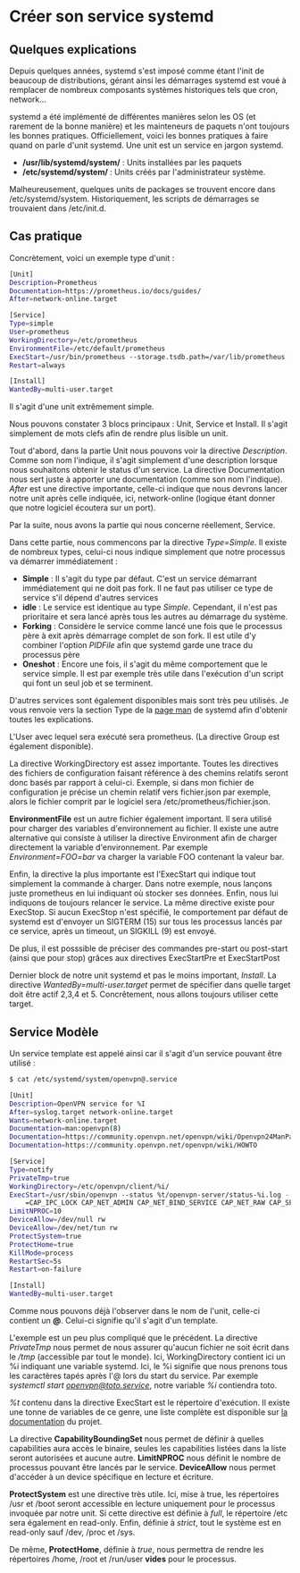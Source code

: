 # Créer son service systemd

## Quelques explications

Depuis quelques années, systemd s'est imposé comme étant l'init de
beaucoup de distributions, gérant ainsi les démarrages systemd est voué
à remplacer de nombreux composants systèmes historiques tels que cron,
network...

systemd a été implémenté de différentes manières selon les OS (et
rarement de la bonne manière) et les mainteneurs de paquets n'ont
toujours les bonnes pratiques. Officiellement, voici les bonnes
pratiques à faire quand on parle d'unit systemd. Une unit est un
service en jargon systemd.

-   **/usr/lib/systemd/system/** : Units installées par les paquets
-   **/etc/systemd/system/** : Units créés par l'administrateur
    système.

Malheureusement, quelques units de packages se trouvent encore dans
/etc/systemd/system. Historiquement, les scripts de démarrages se
trouvaient dans /etc/init.d.

## Cas pratique

Concrètement, voici un exemple type d'unit :

```bash
[Unit]
Description=Prometheus
Documentation=https://prometheus.io/docs/guides/
After=network-online.target

[Service]
Type=simple
User=prometheus
WorkingDirectory=/etc/prometheus
EnvironmentFile=/etc/default/prometheus
ExecStart=/usr/bin/prometheus --storage.tsdb.path=/var/lib/prometheus
Restart=always

[Install]
WantedBy=multi-user.target
```

Il s'agit d'une unit extrêmement simple.

Nous pouvons constater 3 blocs principaux : Unit, Service et Install. Il
s'agit simplement de mots clefs afin de rendre plus lisible un unit.

Tout d'abord, dans la partie Unit nous pouvons voir la directive
*Description*. Comme son nom l'indique, il s'agit simplement d'une
description lorsque nous souhaitons obtenir le status d'un service. La
directive Documentation nous sert juste à apporter une documentation
(comme son nom l'indique). *After* est une directive importante,
celle-ci indique que nous devrons lancer notre unit après celle
indiquée, ici, network-online (logique étant donner que notre logiciel
écoutera sur un port).

Par la suite, nous avons la partie qui nous concerne réellement,
Service.

Dans cette partie, nous commencons par la directive *Type=Simple*. Il
existe de nombreux types, celui-ci nous indique simplement que notre
processus va démarrer immédiatement :

-   **Simple** : Il s'agit du type par défaut. C'est un service
    démarrant immédiatement qui ne doit pas fork. Il ne faut pas
    utiliser ce type de service s'il dépend d'autres services
-   **idle** : Le service est identique au type *Simple*. Cependant, il
    n'est pas prioritaire et sera lancé après tous les autres au
    démarrage du système.
-   **Forking** : Considère le service comme lancé une fois que le
    processus père à exit après démarrage complet de son fork. Il est
    utile d'y combiner l'option *PIDFile* afin que systemd garde une
    trace du processus père
-   **Oneshot** : Encore une fois, il s'agit du même comportement que
    le service simple. Il est par exemple très utile dans l'exécution
    d'un script qui font un seul job et se terminent.

D'autres services sont également disponibles mais sont très peu
utilisés. Je vous renvoie vers la section Type de la [page
man](https://www.freedesktop.org/software/systemd/man/systemd.service.html#Type=)
de systemd afin d'obtenir toutes les explications.

L'User avec lequel sera exécuté sera prometheus. (La directive Group
est également disponible).

La directive WorkingDirectory est assez importante. Toutes les
directives des fichiers de configuration faisant référence à des chemins
relatifs seront donc basés par rapport à celui-ci. Exemple, si dans mon
fichier de configuration je précise un chemin relatif vers fichier.json
par exemple, alors le fichier comprit par le logiciel sera
/etc/prometheus/fichier.json.

**EnvironmentFile** est un autre fichier également important. Il sera
utilisé pour charger des variables d'environnement au fichier. Il
existe une autre alternative qui consiste à utiliser la directive
Environment afin de charger directement la variable d'environnement.
Par exemple *Environment=FOO=bar* va charger la variable FOO contenant
la valeur bar.

Enfin, la directive la plus importante est l'ExecStart qui indique tout
simplement la commande à charger. Dans notre exemple, nous lançons juste
prometheus en lui indiquant où stocker ses données. Enfin, nous lui
indiquons de toujours relancer le service. La même directive existe pour
ExecStop. Si aucun ExecStop n'est spécifié, le comportement par défaut
de systemd est d'envoyer un SIGTERM (15) sur tous les processus lancés
par ce service, après un timeout, un SIGKILL (9) est envoyé.

De plus, il est posssible de préciser des commandes pre-start ou
post-start (ainsi que pour stop) grâces aux directives ExecStartPre et
ExecStartPost

Dernier block de notre unit systemd et pas le moins important,
*Install*. La directive *WantedBy=multi-user.target* permet de spécifier
dans quelle target doit être actif 2,3,4 et 5. Concrêtement, nous allons
toujours utiliser cette target.

## Service Modèle

Un service template est appelé ainsi car il s'agit d'un service
pouvant être utilisé :

```bash
$ cat /etc/systemd/system/openvpn@.service

[Unit]
Description=OpenVPN service for %I
After=syslog.target network-online.target
Wants=network-online.target
Documentation=man:openvpn(8)
Documentation=https://community.openvpn.net/openvpn/wiki/Openvpn24ManPage
Documentation=https://community.openvpn.net/openvpn/wiki/HOWTO

[Service]
Type=notify
PrivateTmp=true
WorkingDirectory=/etc/openvpn/client/%i/
ExecStart=/usr/sbin/openvpn --status %t/openvpn-server/status-%i.log --status-version 2 --suppress-timestamps --cipher AES-256-GCM --ncp-ciphers AES-256-GCM:AES-128-GCM:AES-256-CBC:AES-128-CBC:BF-CBC --config /etc/openvpn/client/%i/%i.conf
    =CAP_IPC_LOCK CAP_NET_ADMIN CAP_NET_BIND_SERVICE CAP_NET_RAW CAP_SETGID CAP_SETUID CAP_SYS_CHROOT CAP_DAC_OVERRIDE
LimitNPROC=10
DeviceAllow=/dev/null rw
DeviceAllow=/dev/net/tun rw
ProtectSystem=true
ProtectHome=true
KillMode=process
RestartSec=5s
Restart=on-failure

[Install]
WantedBy=multi-user.target
```

Comme nous pouvons déjà l'observer dans le nom de l'unit, celle-ci
contient un **@**. Celui-ci signifie qu'il s'agit d'un template.

L'exemple est un peu plus compliqué que le précédent. La directive
*PrivateTmp* nous permet de nous assurer qu'aucun fichier ne soit écrit
dans le */tmp* (accessible par tout le monde). Ici, WorkingDirectory
contient ici un %i indiquant une variable systemd. Ici, le %i signifie
que nous prenons tous les caractères tapés après l'@ lors du start du
service. Par exemple *systemctl start openvpn@toto.service*, notre
variable *%i* contiendra toto.

*%t* contenu dans la directive ExecStart est le répertoire d'exécution.
Il existe une tonne de variables de ce genre, une liste complète est
disponible sur [la
documentation](https://www.freedesktop.org/software/systemd/man/systemd.unit.html#Specifiers)
du projet.

La directive **CapabilityBoundingSet** nous permet de définir à quelles
capabilities aura accès le binaire, seules les capabilities listées dans
la liste seront autorisées et aucune autre. **LimitNPROC** nous définit
le nombre de processus pouvant être lancés par le service.
**DeviceAllow** nous permet d'accéder à un device spécifique en lecture
et écriture.

**ProtectSystem** est une directive très utile. Ici, mise à true, les
répertoires /usr et /boot seront accessible en lecture uniquement pour
le processus invoquée par notre unit. Si cette directive est définie à
*full*, le répertoire /etc sera également en read-only. Enfin, définie à
*strict*, tout le système est en read-only sauf /dev, /proc et /sys.

De même, **ProtectHome**, définie à *true*, nous permettra de rendre les
répertoires /home, /root et /run/user **vides** pour le processus.
